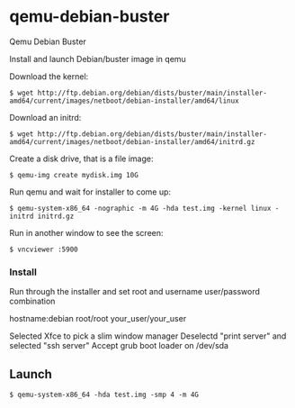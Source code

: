 # qemu-debian-buster
Qemu Debian Buster



Install and launch Debian/buster image in qemu


Download the kernel:
```
$ wget http://ftp.debian.org/debian/dists/buster/main/installer-amd64/current/images/netboot/debian-installer/amd64/linux
```
Download an initrd:
```
$ wget http://ftp.debian.org/debian/dists/buster/main/installer-amd64/current/images/netboot/debian-installer/amd64/initrd.gz
```
Create a disk drive, that is a file image:
```
$ qemu-img create mydisk.img 10G
```
Run qemu and wait for installer to come up:
```
$ qemu-system-x86_64 -nographic -m 4G -hda test.img -kernel linux -initrd initrd.gz
```
Run in another window to see the screen:
```
$ vncviewer :5900
```

### Install

Run through the installer and set root and username user/password combination

hostname:debian
root/root
your_user/your_user

Selected Xfce to pick a slim window manager
Deselectd "print server" and selected "ssh server"
Accept grub boot loader on /dev/sda

## Launch

```
$ qemu-system-x86_64 -hda test.img -smp 4 -m 4G
```


